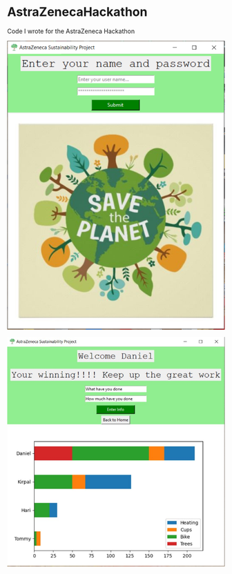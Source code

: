 # AstraZenecaHackathon
Code I wrote for the AstraZeneca Hackathon


![alt text](https://github.com/dvlasits/AstraZenecaHackathon/blob/main/LoginPage.png)

![alt text](https://github.com/dvlasits/AstraZenecaHackathon/blob/main/Showing.jpg)
